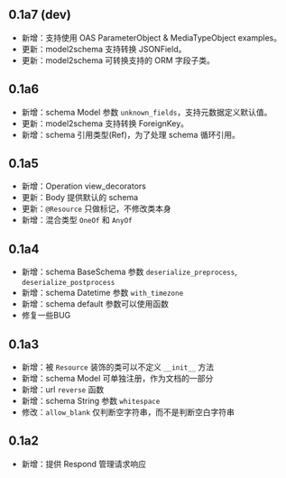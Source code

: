 ## 0.1a7 (dev)

- 新增：支持使用 OAS ParameterObject & MediaTypeObject examples。
- 更新：model2schema 支持转换 JSONField。
- 更新：model2schema 可转换支持的 ORM 字段子类。

## 0.1a6

- 新增：schema Model 参数 `unknown_fields`，支持元数据定义默认值。
- 更新：model2schema 支持转换 ForeignKey。
- 新增：schema 引用类型(Ref)，为了处理 schema 循环引用。

## 0.1a5

- 新增：Operation view_decorators
- 更新：Body 提供默认的 schema
- 更新：`@Resource` 只做标记，不修改类本身
- 新增：混合类型 `OneOf` 和 `AnyOf`

## 0.1a4

- 新增：schema BaseSchema 参数 `deserialize_preprocess`, `deserialize_postprocess`
- 新增：schema Datetime 参数 `with_timezone`
- 新增：schema default 参数可以使用函数
- 修复一些BUG

## 0.1a3

- 新增：被 `Resource` 装饰的类可以不定义 `__init__` 方法
- 新增：schema Model 可单独注册，作为文档的一部分
- 新增：url `reverse` 函数
- 新增：schema String 参数 `whitespace`
- 修改：`allow_blank` 仅判断空字符串，而不是判断空白字符串

## 0.1a2

- 新增：提供 Respond 管理请求响应